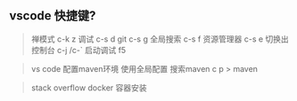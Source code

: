 ## vscode 快捷键?
> 禅模式 c-k z
> 调试 c-s d
> git c-s g
> 全局搜索 c-s f
> 资源管理器 c-s e
> 切换出控制台 c-j /c-`
> 启动调试 f5

> vs code 配置maven环境
使用全局配置 搜索maven
c p    > maven

> stack overflow
> docker 容器安装